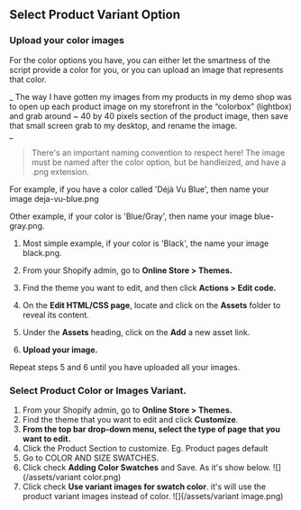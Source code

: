 ## Select Product Variant Option

### Upload your color images

For the color options you have, you can either let the smartness of the script provide a color for you, or you can upload an image that represents that color.

_ The way I have gotten my images from my products in my demo shop was to open up each product image on my storefront in the “colorbox” \(lightbox\) and grab around ~ 40 by 40 pixels section of the product image, then save that small screen grab to my desktop, and rename the image.  
_

> There's an important naming convention to respect here! The image must be named after the color option, but be handleized, and have a .png extension.

For example, if you have a color called 'Déjà Vu Blue', then name your image deja-vu-blue.png

Other example, if your color is 'Blue/Gray', then name your image blue-gray.png.

1. Most simple example, if your color is 'Black', the name your image black.png.

2. From your Shopify admin, go to **Online Store &gt; Themes.**

3. Find the theme you want to edit, and then click **Actions &gt; Edit code.**

4. On the **Edit HTML/CSS page**, locate and click on the **Assets** folder to reveal its content.

5. Under the **Assets** heading, click on the **Add** a new asset link.

6. **Upload your image.**

Repeat steps 5 and 6 until you have uploaded all your images.

### Select Product Color or Images Variant.

1. From your Shopify admin, go to **Online Store &gt; Themes.**
2. Find the theme that you want to edit and click **Customize**.
3. **From the top bar drop-down menu, select the type of page that you want to edit.**
4. Click the Product Section to customize. Eg. Product pages default 
5. Go to COLOR AND SIZE SWATCHES. 
6. Click check **Adding Color Swatches** and Save. As it's show below.
![](/assets/variant color.png)
7. Click check **Use variant images for swatch color**. it's will use the product variant images instead of color.
![](/assets/variant image.png)




